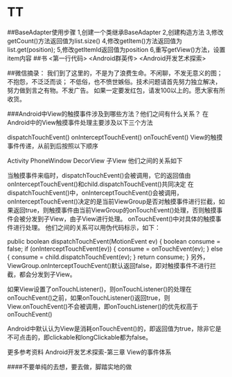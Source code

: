 # TT
##BaseAdapter使用步骤
  1,创建一个类继承BaseAdapter
  2,创建构造方法
  3,修改getCount()方法返回值为list.size()
  4,修改getItem()方法返回值为list.get(position);
  5,修改getItemId返回值为position
  6,重写getView()方法，设置item内容
##书
<第一行代码>
<Android群英传>
<Android开发艺术探索>

##微信摘录：
  我们到了这里的，不是为了浪费生命。不闲聊，不发无意义的图；不抱怨，不泛泛而谈；
  不低俗，也不愤世嫉俗。技术问题请首先努力独立解决，努力做到言之有物。不发广告。
  如果一定要发红包，请发100以上的。愿大家有所收货。

###Android中View的触摸事件涉及到哪些方法？他们之间有什么关系？
在Android中的View触摸事件处理主要涉及以下三个方法

dispatchTouchEvent()
onInterceptTouchEvent()
onTouchEvent()
View的触摸事件传递，从前到后按照以下顺序

Activity
PhoneWindow
DecorView
子View
他们之间的关系如下

当触摸事件来临时，dispatchTouchEvent()会被调用，它的返回值由onInterceptTouchEvent()和child.dispatchTouchEvent()共同决定
在dispatchTouchEvent()中，onInterceptTouchEvent()会被调用，onInterceptTouchEvent()决定的是当前ViewGroup是否对触摸事件进行拦截，如果返回true，则触摸事件由当前ViewGroup的onTouchEvent()处理，否则触摸事件会被分发到子View，由子View进行处理。
onTouchEvent()中对具体的触摸事件进行处理。
他们之间的关系可以用伪代码标示，如下：

public boolean dispatchTouchEvent(MotionEvent ev) {
    boolean consume = false;
    if (onInterceptTouchEvent(ev)) {
        consume = onTouchEvent(ev);
    } else {
        consume = child.dispatchTouchEvent(ev);
    }
    return consume;
}
另外，ViewGroup.onInterceptTouchEvent()默认返回false，即对触摸事件不进行拦截，都会分发到子View。

如果View设置了onTouchListener()，则onTouchListener()的处理在onTouchEvent()之前，如果onTouchListener()返回true，则View.onTouchEvent()不会被调用，即onTouchListener()的优先权高于onTouchEvent()

Android中默认认为View是消耗onTouchEvent()的，即返回值为true，除非它是不可点击的，即clickable和longClickable都为false。

更多参考资料
Android开发艺术探索-第三章 View的事件体系


####不要单纯的去想，要去做，脚踏实地的做
